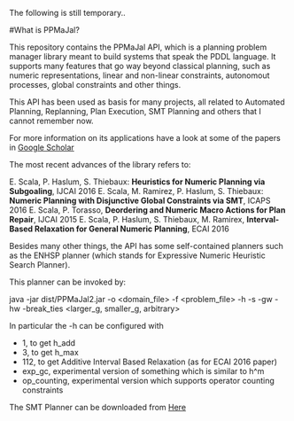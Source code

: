 The following is still temporary..

#What is PPMaJal?

This repository contains the PPMaJal API, which is a planning problem manager library meant to build systems that speak the PDDL language. It supports many features that go way beyond classical planning, such as numeric representations, linear and non-linear constraints, autonomout processes, global constraints and other things.

This API has been used as basis for many projects, all related to Automated Planning, Replanning, Plan Execution, SMT Planning and others that I cannot remember now.

For more information on its applications have a look at some of the papers in [Google Scholar](https://scholar.google.com.au/citations?user=lgfpklAAAAAJ&hl=en)

The most recent advances of the library refers to:

E. Scala, P. Haslum, S. Thiebaux: **Heuristics for Numeric Planning via Subgoaling**, IJCAI 2016
E. Scala, M. Ramirez, P. Haslum, S. Thiebaux: **Numeric Planning with Disjunctive Global Constraints via SMT**, ICAPS 2016
E. Scala, P. Torasso, **Deordering and Numeric Macro Actions for Plan Repair**, IJCAI 2015
E. Scala, P. Haslum, S. Thiebaux, M. Ramirex, **Interval-Based Relaxation for General Numeric Planning**, ECAI 2016



Besides many other things, the API has some self-contained planners such as the ENHSP planner (which stands for Expressive Numeric Heuristic Search Planner).

This planner can be invoked by:

java -jar dist/PPMaJal2.jar -o <domain_file> -f <problem_file> -h <configuration> -s <search-strategy> -gw <weight for the g-values> -hw <weight for the h-values> -break_ties <larger_g, smaller_g, arbitrary>

In particular the -h can be configured with

- 1, to get h_add
- 3, to get h_max
- 112, to get Additive Interval Based Relaxation (as for ECAI 2016 paper)
- exp_gc, experimental version of something which is similar to h^m
- op_counting, experimental version which supports operator counting constraints


The SMT Planner can be downloaded from [Here](https://bitbucket.org/enricode/springroll-smt-hybrid-planner)